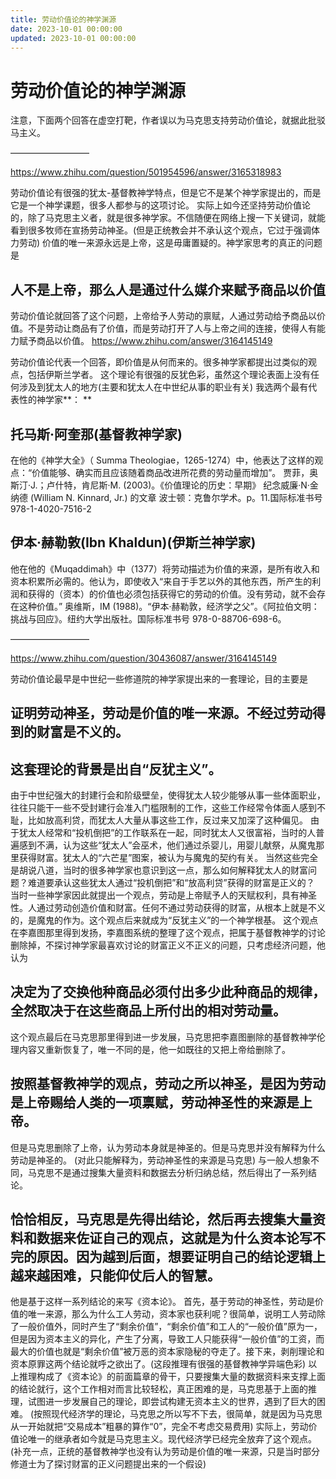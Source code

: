 ```yaml
---
title: 劳动价值论的神学渊源
date: 2023-10-01 00:00:00
updated: 2023-10-01 00:00:00
---
```



# 劳动价值论的神学渊源

注意，下面两个回答在虚空打靶，作者误以为马克思支持劳动价值论，就据此批驳马主义。

—————————

https://www.zhihu.com/question/501954596/answer/3165318983

劳动价值论有很强的犹太-基督教神学特点，但是它不是某个神学家提出的，而是它是一个神学课题，很多人都参与的这项讨论。
实际上如今还坚持劳动价值论的，除了马克思主义者，就是很多神学家。不信随便在网络上搜一下关键词，就能看到很多牧师在宣扬劳动神圣。(但是正统教会并不承认这个观点，它过于强调体力劳动)
价值的唯一来源永远是上帝，这是毋庸置疑的。神学家思考的真正的问题是
## 人不是上帝，那么人是通过什么媒介来赋予商品以价值
劳动价值论就回答了这个问题，上帝给予人劳动的禀赋，人通过劳动给予商品以价值。不是劳动让商品有了价值，而是劳动打开了人与上帝之间的连接，使得人有能力赋予商品以价值。
https://www.zhihu.com/answer/3164145149

劳动价值论代表一个回答，即价值是从何而来的。很多神学家都提出过类似的观点，包括伊斯兰学者。
这个理论有很强的反犹色彩，虽然这个理论表面上没有任何涉及到犹太人的地方(主要和犹太人在中世纪从事的职业有关)
我选两个最有代表性的神学家**：
**
## 托马斯·阿奎那(基督教神学家)
在他的《神学大全》（ Summa Theologiae，1265-1274）中，他表达了这样的观点：“价值能够、确实而且应该随着商品改进所花费的劳动量而增加”。
贾菲，奥斯汀·J.；卢什特，肯尼斯·M. (2003)。《价值理论的历史：早期》
纪念威廉·N·金纳德 (William N. Kinnard, Jr.) 的文章 波士顿：克鲁尔学术。p。11.国际标准书号 978-1-4020-7516-2
## 伊本·赫勒敦(Ibn Khaldun)(伊斯兰神学家)
他在他的《Muqaddimah》中（1377）将劳动描述为价值的来源，是所有收入和资本积累所必需的。他认为，即使收入“来自于手艺以外的其他东西，所产生的利润和获得的（资本）的价值也必须包括获得它的劳动的价值。没有劳动，就不会存在这种价值。”
奥维斯，IM (1988)。“伊本·赫勒敦，经济学之父”。《阿拉伯文明：挑战与回应》。纽约大学出版社。国际标准书号 978-0-88706-698-6。

—————————

https://www.zhihu.com/question/30436087/answer/3164145149

劳动价值论最早是中世纪一些修道院的神学家提出来的一套理论，目的主要是
## 证明劳动神圣，劳动是价值的唯一来源。不经过劳动得到的财富是不义的。
## 这套理论的背景是出自“反犹主义”。
由于中世纪强大的封建行会和阶级壁垒，使得犹太人较少能够从事一些体面职业，往往只能干一些不受封建行会准入门槛限制的工作，这些工作经常令体面人感到不耻，比如放高利贷，而犹太人大量从事这些工作，反过来又加深了这种偏见。
由于犹太人经常和“投机倒把”的工作联系在一起，同时犹太人又很富裕，当时的人普遍感到不满，认为这些“犹太人”会巫术，他们通过杀婴儿，用婴儿献祭，从魔鬼那里获得财富。犹太人的“六芒星”图案，被认为与魔鬼的契约有关。
当然这些完全是胡说八道，当时的很多神学家也意识到这一点，那么如何解释犹太人的财富问题？难道要承认这些犹太人通过“投机倒把”和“放高利贷”获得的财富是正义的？
当时一些神学家因此就提出一个观点，劳动是上帝赋予人的天赋权利，具有神圣性。人通过劳动创造价值和财富。任何不通过劳动获得的财富，从根本上就是不义的，是魔鬼的作为。这个观点后来就成为“反犹主义”的一个神学根基。
这个观点在李嘉图那里得到发扬，李嘉图系统的整理了这个观点，把属于基督教神学的讨论删除掉，不探讨神学家最喜欢讨论的财富正义不正义的问题，只考虑经济问题，他认为
## 决定为了交换他种商品必须付出多少此种商品的规律，全然取决于在这些商品上所付出的相对劳动量。
这个观点最后在马克思那里得到进一步发展，马克思把李嘉图删除的基督教神学伦理内容又重新恢复了，唯一不同的是，他一如既往的又把上帝给删除了。
## 按照基督教神学的观点，劳动之所以神圣，是因为劳动是上帝赐给人类的一项禀赋，劳动神圣性的来源是上帝。
但是马克思删除了上帝，认为劳动本身就是神圣的。但是马克思并没有解释为什么劳动是神圣的。
(对此只能解释为，劳动神圣性的来源是马克思)
与一般人想象不同，马克思不是通过搜集大量资料和数据去分析归纳总结，然后得出了一系列结论。
## 恰恰相反，马克思是先得出结论，然后再去搜集大量资料和数据来佐证自己的观点，这就是为什么资本论写不完的原因。因为越到后面，想要证明自己的结论逻辑上越来越困难，只能仰仗后人的智慧。
他是基于这样一系列结论的来写《资本论》。
首先，基于劳动的神圣性，劳动是价值的唯一来源，那么为什么工人劳动，资本家也获利呢？很简单，说明工人劳动除了一般价值外，同时产生了“剩余价值”，“剩余价值”和工人的“一般价值”原为一，但是因为资本主义的异化，产生了分离，导致工人只能获得“一般价值”的工资，而最大的价值也就是“剩余价值”被万恶的资本家隐秘的夺走了。接下来，剥削理论和资本原罪这两个结论就呼之欲出了。(这段推理有很强的基督教神学异端色彩)
以上推理构成了《资本论》的前面篇章的骨干，只要搜集大量的数据资料来支撑上面的结论就行，这个工作相对而言比较轻松，真正困难的是，马克思基于上面的推理，试图进一步发展自己的理论，即尝试构建无资本主义的世界，遇到了巨大的困难。
(按照现代经济学的理论，马克思之所以写不下去，很简单，就是因为马克思从一开始就把“交易成本”粗暴的算作“0”，完全不考虑交易费用)
实际上，劳动价值论唯一的继承者如今就是马克思主义。现代经济学已经完全放弃了这个观点。
(补充一点，正统的基督教神学也没有认为劳动是价值的唯一来源，只是当时部分修道士为了探讨财富的正义问题提出来的一个假设)
